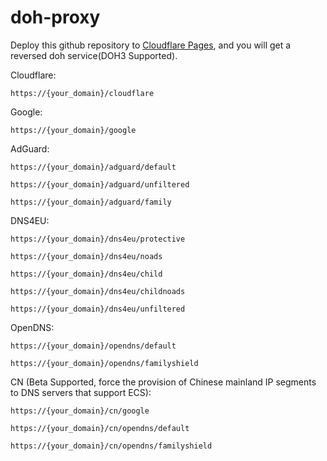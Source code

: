 # doh-proxy

Deploy this github repository to [Cloudflare Pages](https://pages.cloudflare.com/), and you will get a reversed doh service(DOH3 Supported).

Cloudflare:
```
https://{your_domain}/cloudflare
```

Google:
```
https://{your_domain}/google
```

AdGuard:
```
https://{your_domain}/adguard/default
```
```
https://{your_domain}/adguard/unfiltered
```
```
https://{your_domain}/adguard/family
```

DNS4EU:
```
https://{your_domain}/dns4eu/protective
```
```
https://{your_domain}/dns4eu/noads
```
```
https://{your_domain}/dns4eu/child
```
```
https://{your_domain}/dns4eu/childnoads
```
```
https://{your_domain}/dns4eu/unfiltered
```

OpenDNS:
```
https://{your_domain}/opendns/default
```
```
https://{your_domain}/opendns/familyshield
```

CN (Beta Supported, force the provision of Chinese mainland IP segments to DNS servers that support ECS):

```
https://{your_domain}/cn/google
```
```
https://{your_domain}/cn/opendns/default
```
```
https://{your_domain}/cn/opendns/familyshield
```
